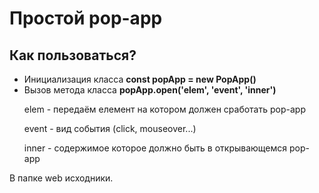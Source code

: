 <h1>Простой pop-app</h1>
<h2>Как пользоваться?</h2>
 <ul>
 	<li>Инициализация класса <strong>const popApp = new PopApp()</strong></li>
 	<li>
 		Вызов метода класса <strong>popApp.open('elem', 'event', 'inner')</strong>
 		<p>elem - передаём елемент на котором должен сработать pop-app</p>
 		<p>event - вид события (click, mouseover...)</p>
 		<p>inner - содержимое которое должно быть в открывающемся pop-app</p>
 	</li>
 </ul>
 <p>В папке web исходники.</p>